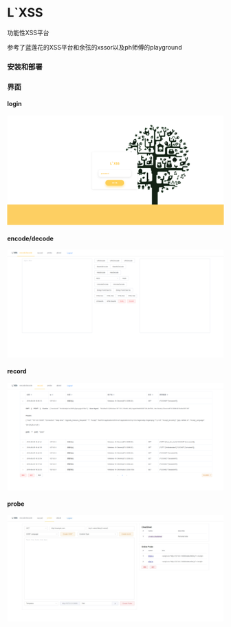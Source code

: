 # L`XSS

功能性XSS平台

参考了蓝莲花的XSS平台和余弦的xssor以及ph师傅的playground

### 安装和部署





### 界面

#### login

![login](./guide/login.png)

#### encode/decode

![encode](./guide/encode.png)

#### record

![record](./guide/record.png)

#### probe

![probe](./guide/probe.jpg)